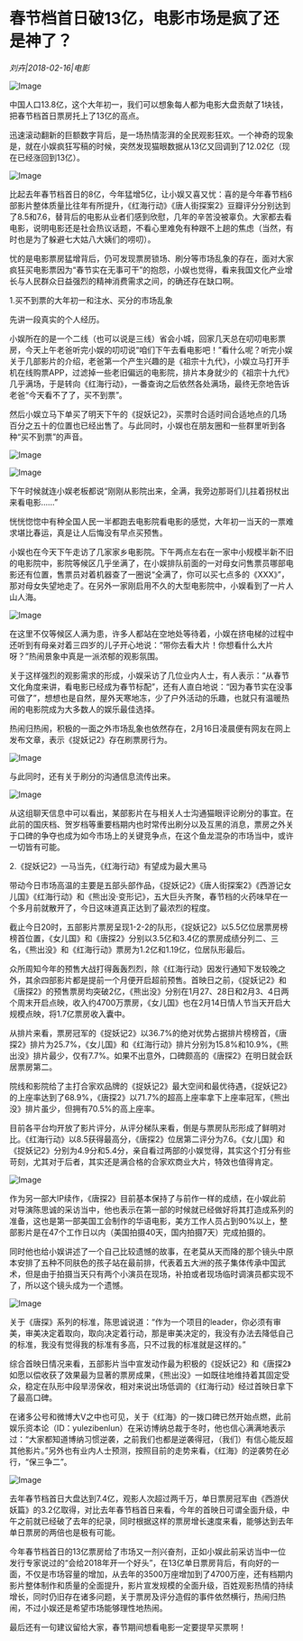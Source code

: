# 春节档首日破13亿，电影市场是疯了还是神了？

*刘卉|2018-02-16|电影*

![Image](http://si1.go2yd.com/get-image/0KpIY3Al0iG)

中国人口13.8亿，这个大年初一，我们可以想象每人都为电影大盘贡献了1块钱，把春节档首日票房托上了13亿的高点。

迅速滚动翻新的巨额数字背后，是一场热情澎湃的全民观影狂欢。一个神奇的现象是，就在小娱疯狂写稿的时候，突然发现猫眼数据从13亿又回调到了12.02亿（现在已经涨回到13亿）。

![Image](http://si1.go2yd.com/get-image/0KpIY1yjPLE)

比起去年春节档首日的8亿，今年猛增5亿，让小娱又喜又忧：喜的是今年春节档6部影片整体质量比往年有所提升，《红海行动》《唐人街探案2》豆瓣评分分别达到了8.5和7.6，替背后的电影从业者们感到欣慰，几年的辛苦没被辜负。大家都去看电影，说明电影还是社会热议话题，不看心里难免有种跟不上趟的焦虑（当然，有时也是为了躲避七大姑八大姨们的唠叨）。

忧的是电影票房猛增背后，仍可发现票房锁场、刷分等市场乱象的存在，面对大家疯狂买电影票因为“春节实在无事可干”的抱怨，小娱也觉得，看来我国文化产业增长与人民群众日益强烈的精神消费需求之间，的确还存在缺口啊。

1.买不到票的大年初一和注水、买分的市场乱象

先讲一段真实的个人经历。

小娱所在的是一个二线（也可以说是三线）省会小城，回家几天总在叨叨电影票房，今天上午老爸听完小娱的叨叨说“咱们下午去看电影吧！”看什么呢？听完小娱关于几部影片的介绍，老爸第一个产生兴趣的是《祖宗十九代》，小娱立马打开手机在线购票APP，过滤掉一些老旧偏远的电影院，排片本身就少的《祖宗十九代》几乎满场，于是转向《红海行动》，一番查询之后依然各处满场，最终无奈地告诉老爸“今天看不了了，买不到票”。

然后小娱立马下单买了明天下午的《捉妖记2》，买票时合适时间合适地点的几场百分之五十的位置也已经出售了。与此同时，小娱也在朋友圈和一些群里听到各种“买不到票”的声音。

![Image](http://si1.go2yd.com/get-image/0KpIXqnyrhI)

![Image](http://si1.go2yd.com/get-image/0KpIXz7sfmS)

下午时候就连小娱老板都说“刚刚从影院出来，全满，我旁边那哥们儿拄着拐杖出来看电影……”

恍恍惚惚中有种全国人民一半都跑去电影院看电影的感觉，大年初一当天的一票难求堪比春运，真是让人后悔没有早点买预售。

小娱也在今天下午走访了几家家乡电影院。下午两点左右在一家中小规模半新不旧的电影院中，影院等候区几乎坐满了，在小娱排队前面的一对母女问售票员哪部电影还有位置，售票员对着机器查了一圈说“全满了，你可以买七点多的《XXX》”，那对母女失望地走了。在另外一家刚启用不久的大型电影院中，小娱看到了一片人山人海。

![Image](http://si1.go2yd.com/get-image/0KpIY19aLiq)

在这里不仅等候区人满为患，许多人都站在空地处等待着，小娱在挤电梯的过程中还听到有母亲对着三四岁的儿子开心地说：“带你去看大片！你想看什么大片呀？”热闹景象中真是一派浓郁的观影氛围。

关于这样强烈的观影需求的形成，小娱采访了几位业内人士，有人表示：“从春节文化角度来讲，看电影已经成为春节标配”，还有人直白地说：“因为春节实在没事可做了”，想想也是自然，屋外天寒地冻，少了户外活动的乐趣，也就只有温暖热闹的电影院成为大多数人的娱乐最佳选择。

热闹归热闹，积极的一面之外市场乱象也依然存在，2月16日凌晨便有网友在网上发布文章，表示《捉妖记2》存在刷票房行为。

![Image](http://si1.go2yd.com/get-image/0KpIXwYAGVk)

与此同时，还有关于刷分的沟通信息流传出来。

![Image](http://si1.go2yd.com/get-image/0KpIXxpV6rw)

从这组聊天信息中可以看出，某部影片在与相关人士沟通猫眼评论刷分的事宜。在此前的国庆档、贺岁档等重要档期内也时常传出刷分以及互黑的消息，票房之外关于口碑的争夺也成为如今市场上的关键竞争点，在这个鱼龙混杂的市场当中，或许一切皆有可能。

2.《捉妖记2》一马当先，《红海行动》有望成为最大黑马

带动今日市场高温的主要是五部头部作品，《捉妖记2》《唐人街探案2》《西游记女儿国》《红海行动》和《熊出没·变形记》，五大巨头齐聚，春节档的火药味早在一个多月前就散开了，今日这味道真正达到了最浓烈的程度。

截止今日20时，五部影片票房呈现1-2-2的队形，《捉妖记2》以5.5亿位居票房榜榜首位置，《女儿国》和《唐探2》分别以3.5亿和3.4亿的票房成绩分列二、三名，《熊出没》和《红海行动》票房为1.2亿和1.19亿，位居队形最后。

众所周知今年的预售大战打得轰轰烈烈，除《红海行动》因发行通知下发较晚之外，其余四部影片都是提前一个月便开启超前预售。首映日之前，《捉妖记2》和《唐探2》的预售票房均突破2亿，《熊出没》分别在1月27、28日和2月3、4日两个周末开启点映，收入约4700万票房，《女儿国》也在2月14日情人节当天开启大规模点映，将1.7亿票房收入囊中。

从排片来看，票房冠军的《捉妖记2》以36.7%的绝对优势占据排片榜榜首，《唐探2》排片为25.7%，《女儿国》和《红海行动》排片分别为15.8%和10.9%，《熊出没》排片最少，仅有7.7%。如果不出意外，口碑颇高的《唐探2》在明日就会跃居票房第二。

院线和影院给了主打合家欢品牌的《捉妖记2》最大空间和最优待遇，《捉妖记2》的上座率达到了68.9%，《唐探2》以71.7%的超高上座率拿下上座率冠军，《熊出没》排片虽少，但拥有70.5%的高上座率。

目前各平台均开放了影片评分，从评分梯队来看，倒是与票房队形形成了鲜明对比。《红海行动》以8.5获得最高分，《唐探2》位居第二评分为7.6。《女儿国》和《捉妖记2》分别为4.9分和5.4分，亲自看过两部的小娱觉得，其实这个打分有些苛刻，尤其对于后者，其实还是满合格的合家欢商业大片，特效也值得肯定。

![Image](http://si1.go2yd.com/get-image/0KpIXurIWtk)

作为另一部大IP续作，《唐探2》目前基本保持了与前作一样的成绩，在小娱此前对导演陈思诚的采访当中，他也表示在第一部的时候就已经做好将其打造成系列的准备，这也是第一部美国工会制作的华语电影，美方工作人员占到90%以上，整部影片是在47个工作日以内（美国拍摄40天，国内拍摄7天）完成拍摄的。

同时他也给小娱讲述了一个自己比较遗憾的故事，在老莫从天而降的那个镜头中原本安排了五种不同肤色的孩子站在最前排，代表着五大洲的孩子集体传承中国武术，但是由于拍摄当天只有两个小演员在现场，补拍或者现场临时调演员都实现不了，所以这个镜头成为一个遗憾。

![Image](http://si1.go2yd.com/get-image/0KpIXtqs1eS)

关于《唐探》系列的标准，陈思诚说道：“作为一个项目的leader，你必须有审美，审美决定着取向，取向决定着行动，那是审美决定的，我没有办法去降低自己的标准，我没有觉得我的标准有多高，只不过我的标准就是这样的。”

综合首映日情况来看，五部影片当中宣发动作最为积极的《捉妖记2》和《唐探2》如愿以偿收获了效果最为显著的票房成果，《熊出没》一如既往地维持着其固定受众，稳定在队形中段旱涝保收，相对来说出场低调的《红海行动》经过首映日拿下了最高口碑。

在诸多公号和微博大V之中也可见，关于《红海》的一拨口碑已然开始点燃，此前娱乐资本论（ID：yulezibenlun）在采访博纳总裁于冬时，他也信心满满地表示过：“大家都知道博纳习惯逆袭，之前我们也都是逆袭得冠，（我们）有信心能反超其他影片。”另外也有业内人士预测，按照目前的走势来看，《红海》的逆袭势在必行，“保三争二”。

![Image](http://si1.go2yd.com/get-image/0KpIXsTDH0K)

去年春节档首日大盘达到7.4亿，观影人次超过两千万，单日票房冠军由《西游伏妖篇》的3.2亿取得，对比去年春节档首日来看，今年的首映日可谓全面升级，中午之前就已经破了去年的纪录，同时根据这样的票房增长速度来看，能够达到去年单日票房的两倍也是极有可能。

今年春节档首日的13亿票房给了市场又一剂兴奋剂，正如小娱此前采访当中一位发行专家说过的“会给2018年开一个好头”，在13亿单日票房背后，有向好的一面，不仅是市场容量的增加，从去年的3500万座增加到了4700万座，还有档期内影片整体制作和质量的全面提升，影片宣发规模的全面升级，百姓观影热情的持续增长，同时仍旧存在诸多问题，关于票房及评分造假的事件依然横行，热闹归热闹，不过小娱还是希望市场能够理性地热闹。

最后还有一句建议留给大家，春节期间想看电影一定要提早买票啊！

